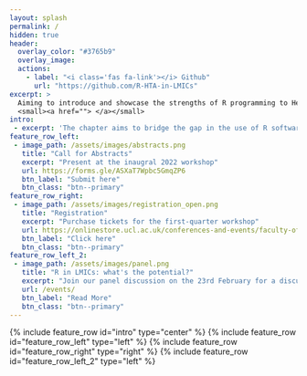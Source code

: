 ```yaml
---
layout: splash
permalink: /
hidden: true
header:
  overlay_color: "#3765b9"
  overlay_image:
  actions:
    - label: "<i class='fas fa-link'></i> Github"
      url: "https://github.com/R-HTA-in-LMICs"
excerpt: >
  Aiming to introduce and showcase the strengths of R programming to Health Technology Assessment analysts and health institutions in LMICs.<br />
  <small><a href=""> </a></small>
intro:
 - excerpt: 'The chapter aims to bridge the gap in the use of R software among HTA analysts in LMICs. Annually, the chapter hosts workshops where LMIC university students and members of partnership organisations are encourged to present and engage R related health economics work. See events page for more details.'
feature_row_left:
 - image_path: /assets/images/abstracts.png
   title: "Call for Abstracts"
   excerpt: "Present at the inaugral 2022 workshop"
   url: https://forms.gle/ASXaT7Wpbc5GmqZP6
   btn_label: "Submit here"
   btn_class: "btn--primary"
feature_row_right:
 - image_path: /assets/images/registration_open.png
   title: "Registration"
   excerpt: "Purchase tickets for the first-quarter workshop"
   url: https://onlinestore.ucl.ac.uk/conferences-and-events/faculty-of-mathematical-physical-sciences-c06/department-of-statistical-science-f61/f61-workshop-r-for-health-technology-assessment-in-lmics
   btn_label: "Click here"
   btn_class: "btn--primary"
feature_row_left_2:
 - image_path: /assets/images/panel.png
   title: "R in LMICs: what's the potential?"
   excerpt: "Join our panel discussion on the 23rd February for a discussion on the possible pros and cons of R in LMICs. Gain valuable insight from our HTA experts, [Prof Gianluca Baio](https://r-hta.org/authors/gianluca-baio/), [Dr Howard Thom](https://r-hta.org/authors/howard-thom/), [Dr Fernando Escudero](https://r-hta.org/authors/fernando-alarid-escudero/), and [Dr Lucy Cunamma](https://southafrica.inspiringfifty.org/lucy-cunnama), who will discuss the potential advantages and pitfuls of using R in LMIC contexts."
   url: /events/
   btn_label: "Read More"
   btn_class: "btn--primary"
---
```

{% include feature_row id="intro" type="center" %}
{% include feature_row id="feature_row_left" type="left" %}
{% include feature_row id="feature_row_right" type="right" %}
{% include feature_row id="feature_row_left_2" type="left" %}